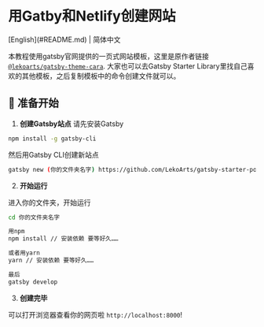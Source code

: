 <h1 align="left">
  用Gatby和Netlify创建网站
</h1>
<p align="left">
  [English](#README.md) | 简体中文 
</p>

本教程使用gatsby官网提供的一页式网站模板，这里是原作者链接 [`@lekoarts/gatsby-theme-cara`](https://github.com/LekoArts/gatsby-themes/tree/master/themes/gatsby-theme-cara).
大家也可以去Gatsby Starter Library里找自己喜欢的其他模板，之后复制模板中的命令创建文件就可以。

## 🚀 准备开始

1. **创建Gatsby站点**
请先安装Gatsby 
```sh
npm install -g gatsby-cli
```
然后用Gatsby CLI创建新站点

```sh
gatsby new (你的文件夹名字) https://github.com/LekoArts/gatsby-starter-portfolio-cara
```

2. **开始运行**

进入你的文件夹，开始运行

```sh
cd 你的文件夹名字

用npm
npm install // 安装依赖 要等好久……

或者用yarn
yarn // 安装依赖 要等好久……

最后
gatsby develop
```

3. **创建完毕**

可以打开浏览器查看你的网页啦 `http://localhost:8000`!






